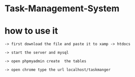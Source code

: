 # Task-Management-System 
# how to use it 
    -> first download the file and paste it to xamp -> htdocs

    -> start the server and mysql

    -> open phpmyadmin create  the tables 

    -> open chrome type the url localhost/taskmanger

    
